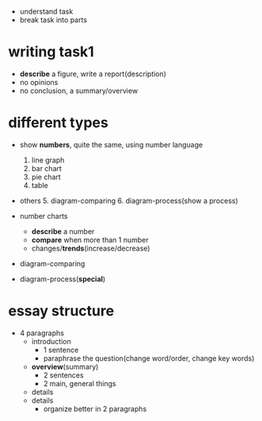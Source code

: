 - understand task
- break task into parts

# writing task1
- **describe** a figure, write a report(description)
- no opinions
- no conclusion, a summary/overview

# different types
- show **numbers**, quite the same, using number language
	1. line graph
	2. bar chart
	3. pie chart
	4. table
- others
	5. diagram-comparing
	6. diagram-process(show a process)

- number charts
	- **describe** a number
	- **compare** when more than 1 number
	- changes/**trends**(increase/decrease)
- diagram-comparing
- diagram-process(**special**)

# essay structure
- 4 paragraphs
	- introduction
		- 1 sentence
		- paraphrase the question(change word/order, change key words)
	- **overview**(summary)
		- 2 sentences
		- 2 main, general things
	- details
	- details
		- organize better in 2 paragraphs


